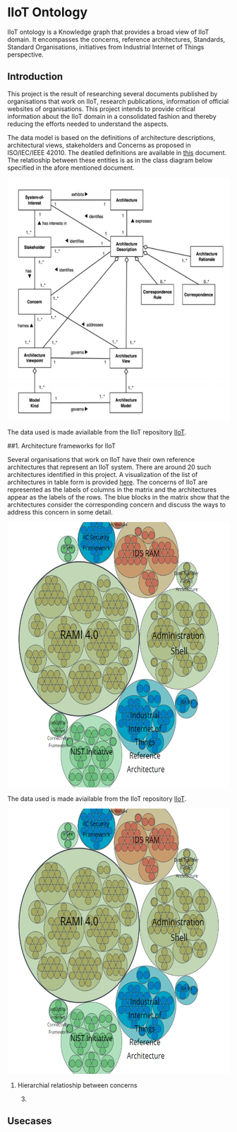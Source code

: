 
# IIoT Ontology
IIoT ontology is a Knowledge graph that provides a broad view of IIoT domain. It encompasses the concerns, reference architectures, Standards, Standard Organisations, initiatives from Industrial Internet of Things perspective. 

## Introduction
This project is the result of researching several documents published by organisations that work on IIoT, research publications, information of official websites of organisations. This project intends to provide critical information about the IIoT domain in a consolidated fashion and thereby reducing the efforts needed to understand the aspects.

The data model is based on the definitions of architecture descriptions, architectural views, stakeholders and Concerns as proposed in ISO/IEC/IEEE 42010. The deatiled definitions are available in [this](http://cabibbo.dia.uniroma3.it/asw/altrui/iso-iec-ieee-42010-2011.pdf) document. The relatioship between these entities is as in the class diagram below specified in the afore mentioned document.

<p align="center">
<img src="https://github.com/PriyankaNanjappa/IIoT/blob/master/docs/static/images/ArchitecturalDescription.png" alt="Architectural Description" width="600" height="550"/>

The data used is made aviailable from the IIoT repository [IIoT](https://github.com/PriyankaNanjappa/IIoT).

##1. Architecture frameworks for IIoT

Several organisations that work on IIoT have their own reference architectures that represent an IIoT system.
There are around 20 such architectures identified in this project. A visualization of the list of architectures in table form is provided [here](https://i40-tools.github.io/StandardOntologyVisualization/views/matrix_fw_concern.html). The concerns of IIoT are represented as the labels of columns in the matrix and the architectures appear as the labels of the rows. The blue blocks in the matrix show that the architectures consider the corresponding concern and discuss the ways to address this concern in some detail.


<p align="center">
<img src="https://github.com/PriyankaNanjappa/IIoT/blob/master/docs/static/images/referencearchitectures.png" alt="Reference architectures" width="600" height="600"/>

</p>


<p>The data used is made aviailable from the IIoT repository <a href="https://github.com/PriyankaNanjappa/IIoT">IIoT</a>.</p>





<p align="center">
<img src="https://github.com/PriyankaNanjappa/IIoT/blob/master/docs/static/images/referencearchitectures.png" alt="Reference architectures" width="600" height="600"/>

</p>

<ol>
<li><p>Hierarchial relatioship between concerns </p></li>

3. 
</ol>

<h2>Usecases</h2>